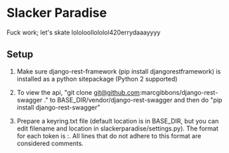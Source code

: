 Slacker Paradise
==========

Fuck work; let's skate lololoollololol420errydaaayyyy

Setup
-----

1. Make sure django-rest-framework (pip install djangorestframework) is installed as a python sitepackage (Python 2 supported)

2. To view the api, "git clone git@github.com:marcgibbons/django-rest-swagger ." to BASE_DIR/vendor/django-rest-swagger and then do "pip install django-rest-swagger"

3. Prepare a keyring.txt file (default location is in BASE_DIR, but you can edit filename and location in slackerparadise/settings.py). The format for each token is <name of key>:<key string value>. All lines that do not adhere to this format are considered comments.
